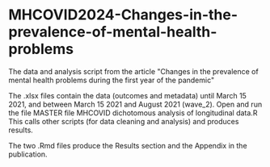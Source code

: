 # MHCOVID2024-Changes-in-the-prevalence-of-mental-health-problems
The data and analysis script from the article "Changes in the prevalence of mental health problems during the first year of the pandemic"

The .xlsx files contain the data (outcomes and metadata) until March 15 2021, and between March 15 2021 and August 2021 (wave_2). 
Open and run the file MASTER file MHCOVID dichotomous analysis of longitudinal data.R
This calls other scripts (for data cleaning and analysis) and produces results. 

The two .Rmd files produce the Results section and the Appendix in the publication. 
